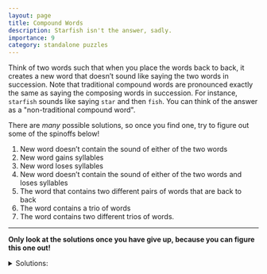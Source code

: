 ```yaml
---
layout: page
title: Compound Words
description: Starfish isn't the answer, sadly.
importance: 9
category: standalone puzzles
---
```

Think of two words such that when you place the words back to back, it creates a new word that doesn’t sound like saying the two words in succession. Note that traditional compound words are pronounced exactly the same as saying the composing words in succession. For instance, `starfish` sounds like saying `star` and then `fish`. You can think of the answer as a "non-traditional compound word". 

There are *many* possible solutions, so once you find one, try to figure out some of the spinoffs below!

1. New word doesn’t contain the sound of either of the two words
2. New word gains syllables
3. New word loses syllables
4. New word doesn’t contain the sound of either of the two words and loses syllables
5. The word that contains two different pairs of words that are back to back
6. The word contains a trio of words
7. The word contains two different trios of words.

---

**Only look at the solutions once you have give up, because you can figure this one out!**


<details>
<summary>
Solutions:
</summary>
<br>
<p>Note that there are many possible solutions, these are just a few that we like.</p>
<p>Classic puzzle answers, a few: </p>
<ul>
<li><code>father</code> (<code>fat</code> + <code>her</code>)</li>
<li><code>partying</code> (<code>par</code> + <code>tying</code>)</li>
</ul>
<p><strong>Spinoffs:</strong></p>
<ol>
<li>New word doesn’t contain the sound of either of the two words<ul>
<li><code>island</code> (<code>is</code> + <code>land</code>)</li>
</ul>
</li>
<li>New word gains syllables<ul>
<li><code>moderate</code> (<code>mode</code> + <code>rate</code>)</li>
</ul>
</li>
<li>New word loses syllables<ul>
<li><code>brain</code> (<code>bra</code> + <code>in</code>)</li>
<li><code>throbbed</code> (<code>throb</code> + <code>bed</code>)</li>
</ul>
</li>
<li>New word is three letters:<ul>
<li><code>ahi</code> (<code>a</code> + <code>hi</code>)</li>
<li><code>are</code> (<code>a</code> + <code>re</code>), <code>re</code> is a vague word, so not a huge fan of this one</li>
</ul>
</li>
<li>New word doesn’t contain the sound of either of the two words and loses syllables<ul>
<li><code>spared</code> (<code>spa</code> + <code>red</code>)</li>
</ul>
</li>
<li>New word contains two different pairs of words<ul>
<li><code>assail</code> (<code>as</code> + <code>sail</code>, <code>ass</code> + <code>ail</code></li>
<li><code>atone</code> (<code>at</code> + <code>one</code>, <code>a</code> + <code>tone</code>)</li>
</ul>
</li>
<li>New word contains a trio of words<ul>
<li><code>compression</code> (<code>compress</code> + <code>i</code> + <code>on</code>)</li>
</ul>
</li>
<li>New word contains two different trios of words.<ul>
<li><code>attraction</code> (<code>attract</code> + <code>i</code> + <code>on</code>, <code>at</code> + <code>tract</code> + <code>ion</code>)</li>
</ul>
</li>
</ol>

</details>
